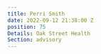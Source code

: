 ```yaml
---
title: Perri Smith
date: 2022-09-12 21:38:00 Z
position: 75
Details: Oak Street Health
Section: advisory
---
```



